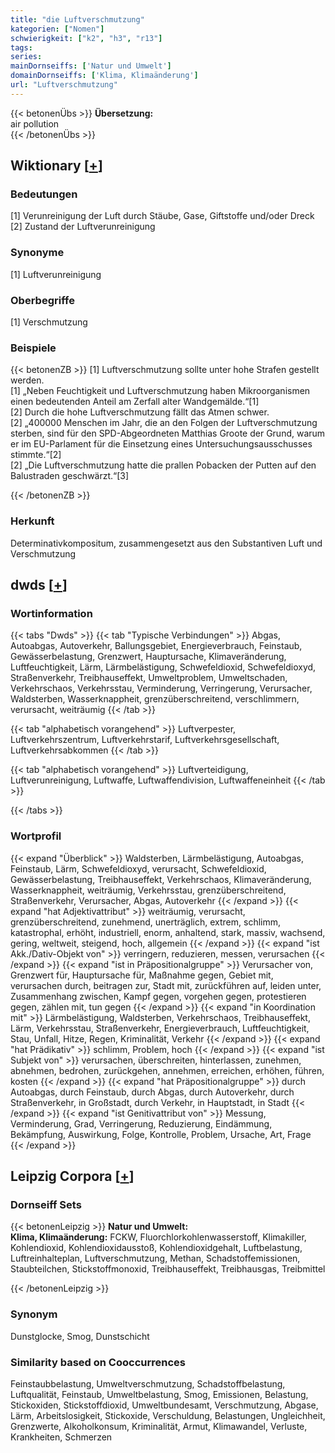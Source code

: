 ```yaml
---
title: "die Luftverschmutzung"
kategorien: ["Nomen"]
schwierigkeit: ["k2", "h3", "r13"]
tags:
series:
mainDornseiffs: ['Natur und Umwelt']
domainDornseiffs: ['Klima, Klimaänderung']
url: "Luftverschmutzung"
---
```


{{< betonenÜbs >}}
**Übersetzung:**  
air pollution  
{{< /betonenÜbs >}}

## Wiktionary [[+](https://de.wiktionary.org/wiki/Luftverschmutzung)]

### Bedeutungen
[1] Verunreinigung der Luft durch Stäube, Gase, Giftstoffe und/oder Dreck  
[2] Zustand der Luftverunreinigung  

### Synonyme
[1] Luftverunreinigung  

### Oberbegriffe
[1] Verschmutzung  

### Beispiele
{{< betonenZB >}}
[1] Luftverschmutzung sollte unter hohe Strafen gestellt werden.  
[1] „Neben Feuchtigkeit und Luftverschmutzung haben Mikroorganismen einen bedeutenden Anteil am Zerfall alter Wandgemälde.“[1]  
[2] Durch die hohe Luftverschmutzung fällt das Atmen schwer.  
[2] „400000 Menschen im Jahr, die an den Folgen der Luftverschmutzung sterben, sind für den SPD-Abgeordneten Matthias Groote der Grund, warum er im EU-Parlament für die Einsetzung eines Untersuchungsausschusses stimmte.“[2]  
[2] „Die Luftverschmutzung hatte die prallen Pobacken der Putten auf den Balustraden geschwärzt.“[3]  

{{< /betonenZB >}}
### Herkunft
Determinativkompositum, zusammengesetzt aus den Substantiven Luft und Verschmutzung  



## dwds [[+](https://www.dwds.de/wb/Luftverschmutzung)]

### Wortinformation
{{< tabs "Dwds" >}}
{{< tab "Typische Verbindungen" >}}
Abgas, Autoabgas, Autoverkehr, Ballungsgebiet, Energieverbrauch, Feinstaub, Gewässerbelastung, Grenzwert, Hauptursache, Klimaveränderung, Luftfeuchtigkeit, Lärm, Lärmbelästigung, Schwefeldioxid, Schwefeldioxyd, Straßenverkehr, Treibhauseffekt, Umweltproblem, Umweltschaden, Verkehrschaos, Verkehrsstau, Verminderung, Verringerung, Verursacher, Waldsterben, Wasserknappheit, grenzüberschreitend, verschlimmern, verursacht, weiträumig
{{< /tab >}}

{{< tab "alphabetisch vorangehend" >}}
Luftverpester, Luftverkehrszentrum, Luftverkehrstarif, Luftverkehrsgesellschaft, Luftverkehrsabkommen
{{< /tab >}}

{{< tab "alphabetisch vorangehend" >}}
Luftverteidigung, Luftverunreinigung, Luftwaffe, Luftwaffendivision, Luftwaffeneinheit
{{< /tab >}}

{{< /tabs >}}

### Wortprofil
{{< expand "Überblick" >}} Waldsterben, Lärmbelästigung, Autoabgas, Feinstaub, Lärm, Schwefeldioxyd, verursacht, Schwefeldioxid, Gewässerbelastung, Treibhauseffekt, Verkehrschaos, Klimaveränderung, Wasserknappheit, weiträumig, Verkehrsstau, grenzüberschreitend, Straßenverkehr, Verursacher, Abgas, Autoverkehr {{< /expand >}}
{{< expand "hat Adjektivattribut" >}} weiträumig, verursacht, grenzüberschreitend, zunehmend, unerträglich, extrem, schlimm, katastrophal, erhöht, industriell, enorm, anhaltend, stark, massiv, wachsend, gering, weltweit, steigend, hoch, allgemein {{< /expand >}}
{{< expand "ist Akk./Dativ-Objekt von" >}} verringern, reduzieren, messen, verursachen {{< /expand >}}
{{< expand "ist in Präpositionalgruppe" >}} Verursacher von, Grenzwert für, Hauptursache für, Maßnahme gegen, Gebiet mit, verursachen durch, beitragen zur, Stadt mit, zurückführen auf, leiden unter, Zusammenhang zwischen, Kampf gegen, vorgehen gegen, protestieren gegen, zählen mit, tun gegen {{< /expand >}}
{{< expand "in Koordination mit" >}} Lärmbelästigung, Waldsterben, Verkehrschaos, Treibhauseffekt, Lärm, Verkehrsstau, Straßenverkehr, Energieverbrauch, Luftfeuchtigkeit, Stau, Unfall, Hitze, Regen, Kriminalität, Verkehr {{< /expand >}}
{{< expand "hat Prädikativ" >}} schlimm, Problem, hoch {{< /expand >}}
{{< expand "ist Subjekt von" >}} verursachen, überschreiten, hinterlassen, zunehmen, abnehmen, bedrohen, zurückgehen, annehmen, erreichen, erhöhen, führen, kosten {{< /expand >}}
{{< expand "hat Präpositionalgruppe" >}} durch Autoabgas, durch Feinstaub, durch Abgas, durch Autoverkehr, durch Straßenverkehr, in Großstadt, durch Verkehr, in Hauptstadt, in Stadt {{< /expand >}}
{{< expand "ist Genitivattribut von" >}} Messung, Verminderung, Grad, Verringerung, Reduzierung, Eindämmung, Bekämpfung, Auswirkung, Folge, Kontrolle, Problem, Ursache, Art, Frage {{< /expand >}}

## Leipzig Corpora [[+](https://corpora.uni-leipzig.de/en/res?word=Luftverschmutzung&corpusId=deu_newscrawl-public_2018)]

### Dornseiff Sets
{{< betonenLeipzig >}}
**Natur und Umwelt:**  
**Klima, Klimaänderung:** FCKW, Fluorchlorkohlenwasserstoff, Klimakiller, Kohlendioxid, Kohlendioxidausstoß, Kohlendioxidgehalt, Luftbelastung, Luftreinhalteplan, Luftverschmutzung, Methan, Schadstoffemissionen, Staubteilchen, Stickstoffmonoxid, Treibhauseffekt, Treibhausgas, Treibmittel  

{{< /betonenLeipzig >}}

### Synonym
Dunstglocke, Smog, Dunstschicht


### Similarity based on Cooccurrences
Feinstaubbelastung, Umweltverschmutzung, Schadstoffbelastung, Luftqualität, Feinstaub, Umweltbelastung, Smog, Emissionen, Belastung, Stickoxiden, Stickstoffdioxid, Umweltbundesamt, Verschmutzung, Abgase, Lärm, Arbeitslosigkeit, Stickoxide, Verschuldung, Belastungen, Ungleichheit, Grenzwerte, Alkoholkonsum, Kriminalität, Armut, Klimawandel, Verluste, Krankheiten, Schmerzen


